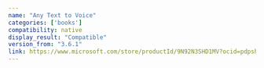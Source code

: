 ```yaml
---
name: "Any Text to Voice"
categories: ['books']
compatibility: native
display_result: "Compatible"
version_from: "3.6.1"
link: https://www.microsoft.com/store/productId/9N92N3SHD1MV?ocid=pdpshare
---
```

